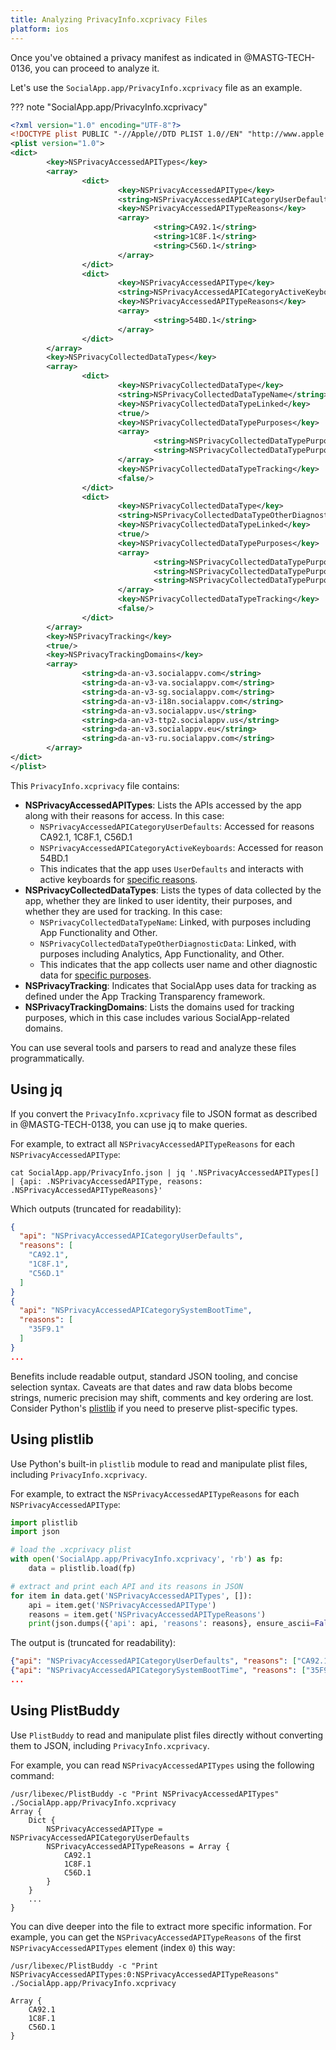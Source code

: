 ```yaml
---
title: Analyzing PrivacyInfo.xcprivacy Files
platform: ios
---
```


Once you've obtained a privacy manifest as indicated in @MASTG-TECH-0136, you can proceed to analyze it.

Let's use the `SocialApp.app/PrivacyInfo.xcprivacy` file as an example.

??? note "SocialApp.app/PrivacyInfo.xcprivacy"

  ```xml
  <?xml version="1.0" encoding="UTF-8"?>
  <!DOCTYPE plist PUBLIC "-//Apple//DTD PLIST 1.0//EN" "http://www.apple.com/DTDs/PropertyList-1.0.dtd">
  <plist version="1.0">
  <dict>
          <key>NSPrivacyAccessedAPITypes</key>
          <array>
                  <dict>
                          <key>NSPrivacyAccessedAPIType</key>
                          <string>NSPrivacyAccessedAPICategoryUserDefaults</string>
                          <key>NSPrivacyAccessedAPITypeReasons</key>
                          <array>
                                  <string>CA92.1</string>
                                  <string>1C8F.1</string>
                                  <string>C56D.1</string>
                          </array>
                  </dict>
                  <dict>
                          <key>NSPrivacyAccessedAPIType</key>
                          <string>NSPrivacyAccessedAPICategoryActiveKeyboards</string>
                          <key>NSPrivacyAccessedAPITypeReasons</key>
                          <array>
                                  <string>54BD.1</string>
                          </array>
                  </dict>
          </array>
          <key>NSPrivacyCollectedDataTypes</key>
          <array>
                  <dict>
                          <key>NSPrivacyCollectedDataType</key>
                          <string>NSPrivacyCollectedDataTypeName</string>
                          <key>NSPrivacyCollectedDataTypeLinked</key>
                          <true/>
                          <key>NSPrivacyCollectedDataTypePurposes</key>
                          <array>
                                  <string>NSPrivacyCollectedDataTypePurposeAppFunctionality</string>
                                  <string>NSPrivacyCollectedDataTypePurposeOther</string>
                          </array>
                          <key>NSPrivacyCollectedDataTypeTracking</key>
                          <false/>
                  </dict>
                  <dict>
                          <key>NSPrivacyCollectedDataType</key>
                          <string>NSPrivacyCollectedDataTypeOtherDiagnosticData</string>
                          <key>NSPrivacyCollectedDataTypeLinked</key>
                          <true/>
                          <key>NSPrivacyCollectedDataTypePurposes</key>
                          <array>
                                  <string>NSPrivacyCollectedDataTypePurposeAnalytics</string>
                                  <string>NSPrivacyCollectedDataTypePurposeAppFunctionality</string>
                                  <string>NSPrivacyCollectedDataTypePurposeOther</string>
                          </array>
                          <key>NSPrivacyCollectedDataTypeTracking</key>
                          <false/>
                  </dict>
          </array>
          <key>NSPrivacyTracking</key>
          <true/>
          <key>NSPrivacyTrackingDomains</key>
          <array>
                  <string>da-an-v3.socialappv.com</string>
                  <string>da-an-v3-va.socialappv.com</string>
                  <string>da-an-v3-sg.socialappv.com</string>
                  <string>da-an-v3-i18n.socialappv.com</string>
                  <string>da-an-v3.socialappv.us</string>
                  <string>da-an-v3-ttp2.socialappv.us</string>
                  <string>da-an-v3.socialappv.eu</string>
                  <string>da-an-v3-ru.socialappv.com</string>
          </array>
  </dict>
  </plist>
  ```

This `PrivacyInfo.xcprivacy` file contains:

- **NSPrivacyAccessedAPITypes**: Lists the APIs accessed by the app along with their reasons for access. In this case:
    - `NSPrivacyAccessedAPICategoryUserDefaults`: Accessed for reasons CA92.1, 1C8F.1, C56D.1
    - `NSPrivacyAccessedAPICategoryActiveKeyboards`: Accessed for reason 54BD.1
    - This indicates that the app uses `UserDefaults` and interacts with active keyboards for [specific reasons](https://developer.apple.com/documentation/bundleresources/app-privacy-configuration/nsprivacyaccessedapitypes/nsprivacyaccessedapitypereasons).
- **NSPrivacyCollectedDataTypes**: Lists the types of data collected by the app, whether they are linked to user identity, their purposes, and whether they are used for tracking. In this case:
    - `NSPrivacyCollectedDataTypeName`: Linked, with purposes including App Functionality and Other.
    - `NSPrivacyCollectedDataTypeOtherDiagnosticData`: Linked, with purposes including Analytics, App Functionality, and Other.
    - This indicates that the app collects user name and other diagnostic data for [specific purposes](https://developer.apple.com/documentation/bundleresources/app-privacy-configuration/nsprivacycollecteddatatypes/nsprivacycollecteddatatypepurposes).
- **NSPrivacyTracking**: Indicates that SocialApp uses data for tracking as defined under the App Tracking Transparency framework.
- **NSPrivacyTrackingDomains**: Lists the domains used for tracking purposes, which in this case includes various SocialApp-related domains.

You can use several tools and parsers to read and analyze these files programmatically.

## Using jq

If you convert the `PrivacyInfo.xcprivacy` file to JSON format as described in @MASTG-TECH-0138, you can use jq to make queries.

For example, to extract all `NSPrivacyAccessedAPITypeReasons` for each `NSPrivacyAccessedAPIType`:

```console
cat SocialApp.app/PrivacyInfo.json | jq '.NSPrivacyAccessedAPITypes[] | {api: .NSPrivacyAccessedAPIType, reasons: .NSPrivacyAccessedAPITypeReasons}'
```

Which outputs (truncated for readability):

```json
{
  "api": "NSPrivacyAccessedAPICategoryUserDefaults",
  "reasons": [
    "CA92.1",
    "1C8F.1",
    "C56D.1"
  ]
}
{
  "api": "NSPrivacyAccessedAPICategorySystemBootTime",
  "reasons": [
    "35F9.1"
  ]
}
...
```

Benefits include readable output, standard JSON tooling, and concise selection syntax. Caveats are that dates and raw data blobs become strings, numeric precision may shift, comments and key ordering are lost. Consider Python's [plistlib](https://docs.python.org/3/library/plistlib.html) if you need to preserve plist-specific types.

## Using plistlib

Use Python's built-in `plistlib` module to read and manipulate plist files, including `PrivacyInfo.xcprivacy`.

For example, to extract the `NSPrivacyAccessedAPITypeReasons` for each `NSPrivacyAccessedAPIType`:

```python
import plistlib
import json

# load the .xcprivacy plist
with open('SocialApp.app/PrivacyInfo.xcprivacy', 'rb') as fp:
    data = plistlib.load(fp)

# extract and print each API and its reasons in JSON
for item in data.get('NSPrivacyAccessedAPITypes', []):
    api = item.get('NSPrivacyAccessedAPIType')
    reasons = item.get('NSPrivacyAccessedAPITypeReasons')
    print(json.dumps({'api': api, 'reasons': reasons}, ensure_ascii=False))
```

The output is (truncated for readability):

```json
{"api": "NSPrivacyAccessedAPICategoryUserDefaults", "reasons": ["CA92.1", "1C8F.1", "C56D.1"]}
{"api": "NSPrivacyAccessedAPICategorySystemBootTime", "reasons": ["35F9.1"]}
...
```

## Using PlistBuddy

Use `PlistBuddy` to read and manipulate plist files directly without converting them to JSON, including `PrivacyInfo.xcprivacy`.

For example, you can read `NSPrivacyAccessedAPITypes` using the following command:

```console
/usr/libexec/PlistBuddy -c "Print NSPrivacyAccessedAPITypes" ./SocialApp.app/PrivacyInfo.xcprivacy
Array {
    Dict {
        NSPrivacyAccessedAPIType = NSPrivacyAccessedAPICategoryUserDefaults
        NSPrivacyAccessedAPITypeReasons = Array {
            CA92.1
            1C8F.1
            C56D.1
        }
    }
    ...
}
```

You can dive deeper into the file to extract more specific information. For example, you can get the `NSPrivacyAccessedAPITypeReasons` of the first `NSPrivacyAccessedAPITypes` element (index `0`) this way:

```console
/usr/libexec/PlistBuddy -c "Print NSPrivacyAccessedAPITypes:0:NSPrivacyAccessedAPITypeReasons" ./SocialApp.app/PrivacyInfo.xcprivacy

Array {
    CA92.1
    1C8F.1
    C56D.1
}
```
